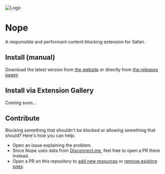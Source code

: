 ![Logo](https://raw.githubusercontent.com/kaishin/Nope/master/logo.png)

# Nope

A responsible and performant content blocking extension for Safari.

## Install (manual)

Download the latest version from [the website](https://redalemeden.com/nope/) or directly from [the releases pages](https://github.com/kaishin/Nope/releases)

## Install via Extension Gallery

Coming soon...

## Contribute

Blocking something that shouldn't be blocked or allowing something that should? Here's how you can help:

- Open an issue explaining the problem.
- Since Nope uses data from [Disconnect.me](https://github.com/disconnectme/disconnect-tracking-protection), feel free to open a PR there instead.
- Open a PR on this repository to [add new resources](https://github.com/kaishin/Nope/blob/master/Nope.safariextension/rules/excludes.json) or [remove existing ones](https://github.com/kaishin/Nope/blob/master/Nope.safariextension/rules/extras.json).

